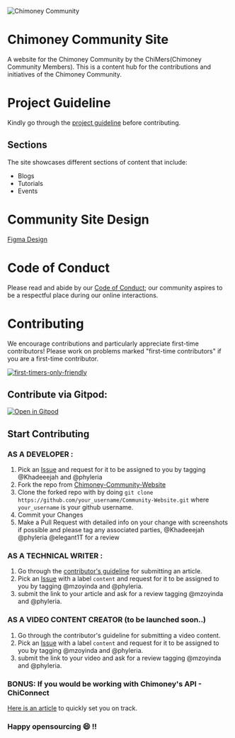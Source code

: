 ![Chimoney Community](assets/images/Chimoney.png)
# Chimoney Community Site
A website for the Chimoney Community by the ChiMers(Chimoney Community Members). This is a content hub for the contributions and initiatives of the Chimoney
Community.

# Project Guideline
Kindly go through the [project guideline](https://github.com/Chimoney/Community-Website/blob/7a91fb7602500da19b5f8b6cdadafc4cedc0877b/PROJECT_GUIDELINE.md) before contributing.

## Sections
The site showcases different sections of content that include:

* Blogs
* Tutorials
* Events

# Community Site Design

[Figma Design](https://www.figma.com/file/TOZC54ULBuHUA1EU5tZK3k/Chimoney-Community-Website-Design-Contributions?node-id=220%3A128&t=fMbtxmVcO2YETJ1i-0)


# Code of Conduct
Please read and abide by our [Code of Conduct;](https://github.com/Chimoney/Community-Website/blob/main/CODE_OF_CONDUCT.md) 
our community aspires to be a respectful place during our online interactions.

# Contributing
We encourage contributions and particularly appreciate first-time contributors!
Please work on problems marked "first-time contributors" if you are a first-time contributor.

[![first-timers-only-friendly](https://img.shields.io/badge/first--timers--only-friendly-blue.svg?style=flat-square)](#)

## Contribute via Gitpod:

[![Open in Gitpod](https://gitpod.io/button/open-in-gitpod.svg)](https://gitpod.io/#https://github.com/Chimoney/Community-Website)


## Start Contributing

### AS A DEVELOPER :
1. Pick an [Issue](https://github.com/Chimoney/Community-Website/issues) and request for it to be assigned to you by tagging @Khadeeejah and @phyleria 
2. Fork the repo from [Chimoney-Community-Website](https://github.com/Chimoney/Community-Website)
3. Clone the forked repo with by doing `git clone https://github.com/your_username/Community-Website.git` where `your_username` is your github username.
4. Commit your Changes
5. Make a Pull Request with detailed info on your change with screenshots if possible and please tag any associated parties, @Khadeeejah @phyleria @elegant1T for a review

### AS A TECHNICAL WRITER :
1. Go through the [contributor's guideline](https://community-chimoney.hashnode.dev/contributing-articles-to-the-chimoney-community) for submitting an article.
2. Pick an [Issue](https://github.com/Chimoney/Community-Website/issues) with a label `content` and request for it to be assigned to you by tagging @mzoyinda and @phyleria.
3. submit the link to your article and ask for a review tagging @mzoyinda and @phyleria.

### AS A VIDEO CONTENT CREATOR (to be launched soon..)
1. Go through the contributor's guideline for submitting a video content.
2. Pick an [Issue](https://github.com/Chimoney/Community-Website/issues) with a label `content` and request for it to be assigned to you by tagging @mzoyinda and @phyleria.
3. submit the link to your video and ask for a review tagging @mzoyinda and @phyleria.

### BONUS: If you would be working with Chimoney's API - ChiConnect 
[Here is an article](https://community-chimoney.hashnode.dev/getting-started-with-chimoneys-api-chiconnect) to quickly set you on track.



### Happy opensourcing :smile: !!
